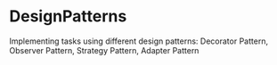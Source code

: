 # DesignPatterns
Implementing tasks using different design patterns:
Decorator Pattern,
Observer Pattern,
Strategy Pattern,
Adapter Pattern
